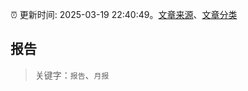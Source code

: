 :alarm_clock: 更新时间: 2025-03-19 22:40:49。[文章来源](/README.md)、[文章分类](/TAGS.md)

## 报告


> 关键字：`报告`、`月报`



